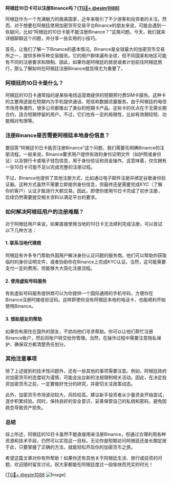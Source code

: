 **阿根廷10日卡可以注册Binance吗？[[TG💪+ @esim1088](https://t.me/s/esim1088)]**

阿根廷作为一个充满魅力的南美国家，近年来吸引了不少游客和投资者的关注。然而，对于想要在阿根廷使用加密货币交易平台Binance的朋友来说，可能会遇到一些疑问，比如“阿根廷的10日卡能不能注册Binance？”这类问题。今天，我们就来详细聊聊这个问题，并分享一些实用的小技巧。

首先，让我们了解一下Binance的基本情况。Binance是全球最大的加密货币交易所之一，提供多种币种交易服务。它的用户群体遍布全球，但不同国家和地区可能有不同的注册要求和限制。因此，如果你是阿根廷的居民或者计划前往阿根廷旅行，那么了解如何在阿根廷注册Binance就显得尤为重要了。

### 阿根廷的10日卡是什么？

阿根廷的10日卡通常指的是某些电信运营商提供的短期预付费SIM卡服务。这种卡的主要用途是在短期内为手机提供通话、短信和数据流量服务。由于阿根廷的电信市场竞争激烈，很多公司都推出了类似的短期卡产品。这些卡的优点在于无需长期合约，适合短期停留的用户。不过，它们也有一定的局限性，比如有效期较短、功能相对有限等。

### 注册Binance是否需要阿根廷本地身份信息？

要回答“阿根廷10日卡能否注册Binance”这个问题，我们需要先明确Binance的注册流程。一般来说，Binance要求用户提供有效的身份证明文件（如护照或身份证）以及银行卡或电子钱包信息，用于身份验证和资金操作。这意味着，仅仅拥有一张10日卡可能不足以完成完整的注册过程。

不过，Binance也提供了其他注册方式，比如通过电子邮件注册并绑定谷歌身份验证器。这种方式虽然不需要立即提供身份信息，但最终还是需要完成KYC（了解你的客户）认证才能进行大额交易。因此，即使你使用10日卡完成了初步注册，后续仍然需要提交相关资料以满足平台的要求。

### 如何解决阿根廷用户的注册难题？

对于阿根廷用户来说，如果直接使用当地的10日卡无法顺利完成注册，可以尝试以下几种方法：

#### 1. 联系当地代理商
阿根廷有许多专门帮助外国用户解决身份认证问题的服务商。他们可以帮助你获取临时的身份证明文件，或者协助你在Binance上完成KYC认证。当然，这可能需要支付一定的费用，但能够大大简化注册流程。

#### 2. 使用虚拟号码服务
有些虚拟号码服务提供商可以为你提供一个国际通用的手机号码，方便你在Binance注册时接收验证码。这样即使你没有阿根廷本地的电话卡，也能顺利开始使用Binance。

#### 3. 借助朋友的帮助
如果你有居住在国外的朋友，不妨向他们寻求帮助。你可以让他们帮忙注册Binance账户，然后将账户转交给你管理。当然，在操作过程中需要注意隐私保护，确保双方都清楚责任划分。

### 其他注意事项

除了上述提到的技术性问题外，还有一些其他的事项需要注意。例如，阿根廷政府对加密货币的态度较为谨慎，可能会出台新的法规限制相关活动。因此，在决定投资加密货币之前，一定要做好充分的研究，并密切关注政策动态。

此外，加密货币市场波动较大，风险较高。建议新手投资者从少量资金开始尝试，逐步积累经验。同时，保持良好的安全意识，妥善保管自己的私钥和密码，避免因疏忽导致资产损失。

### 总结

综上所述，阿根廷的10日卡虽然不能直接用来注册Binance，但通过合理利用各种资源和技术手段，仍然可以实现这一目标。无论你是短期访问阿根廷还是长期定居于此，只要掌握了正确的方法，就能轻松开启你的加密货币之旅。

希望这篇文章对你有所帮助！如果你还有其他关于阿根廷生活、旅行或投资的问题，欢迎随时留言讨论。祝大家都能在阿根廷度过一段愉快而充实的时光！

[[TG💪+ @esim1088](https://t.me/s/esim1088) ![Image](https://i.postimg.cc/4NQfJmqS/Snipaste-2025-05-13-00-14-12.png)]
